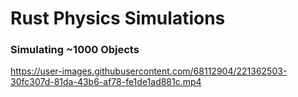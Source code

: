 # Rust Physics Simulations


### Simulating ~1000 Objects 

https://user-images.githubusercontent.com/68112904/221362503-30fc307d-81da-43b6-af78-fe1de1ad881c.mp4

